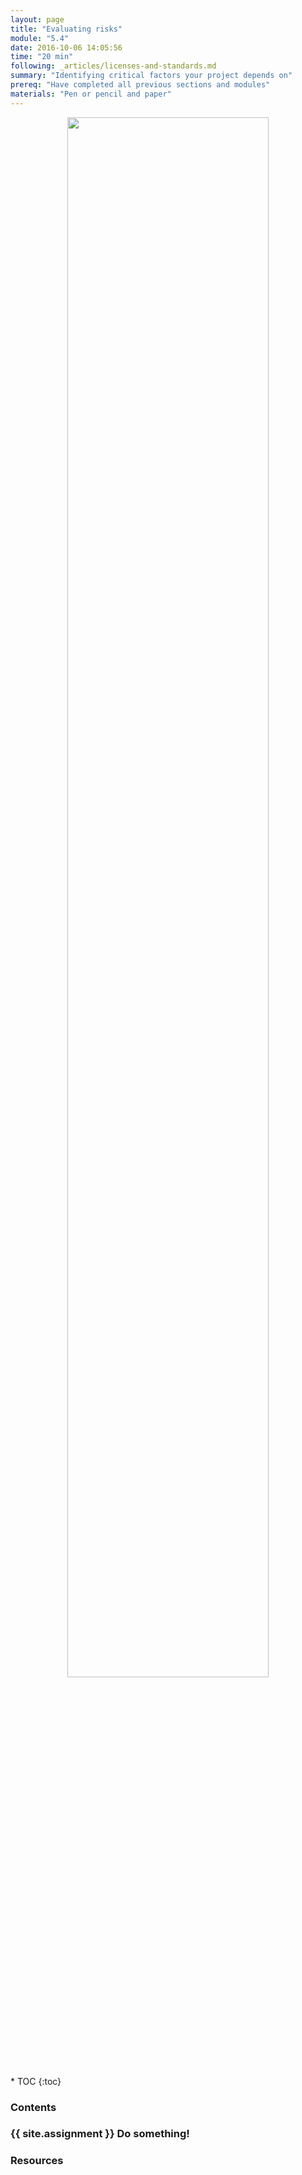 ```yaml
---
layout: page
title: "Evaluating risks"
module: "5.4"
date: 2016-10-06 14:05:56
time: "20 min"
following: _articles/licenses-and-standards.md
summary: "Identifying critical factors your project depends on"
prereq: "Have completed all previous sections and modules"
materials: "Pen or pencil and paper"
---
```

<p align="center">
<img src="https://raw.githubusercontent.com/ohwmakers/OHM-curriculum/gh-pages/img/work_in_progress_banner.svg" width="80%"/>
</p>
* TOC
{:toc}

### Contents

### {{ site.assignment }} Do something!

### Resources
